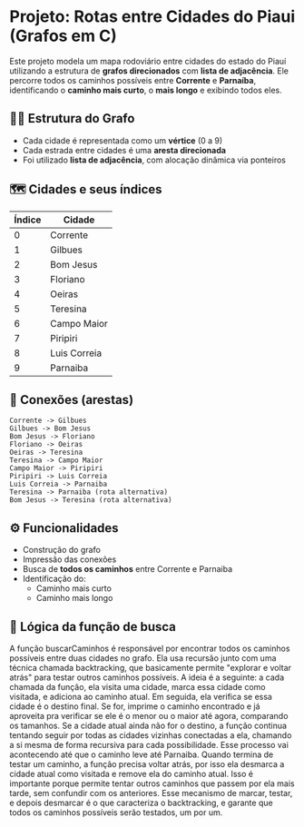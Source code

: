 
# Projeto: Rotas entre Cidades do Piaui (Grafos em C)

Este projeto modela um mapa rodoviário entre cidades do estado do Piauí utilizando a estrutura de **grafos direcionados** com **lista de adjacência**. Ele percorre todos os caminhos possíveis entre **Corrente** e **Parnaíba**, identificando o **caminho mais curto**, o **mais longo** e exibindo todos eles.

## 👨‍💻 Estrutura do Grafo

- Cada cidade é representada como um **vértice** (0 a 9)
- Cada estrada entre cidades é uma **aresta direcionada**
- Foi utilizado **lista de adjacência**, com alocação dinâmica via ponteiros

## 🗺️ Cidades e seus índices

| Índice | Cidade        |
|--------|----------------|
| 0      | Corrente       |
| 1      | Gilbues        |
| 2      | Bom Jesus      |
| 3      | Floriano       |
| 4      | Oeiras         |
| 5      | Teresina       |
| 6      | Campo Maior    |
| 7      | Piripiri       |
| 8      | Luis Correia   |
| 9      | Parnaiba       |

## 🔗 Conexões (arestas)

```
Corrente -> Gilbues
Gilbues -> Bom Jesus
Bom Jesus -> Floriano
Floriano -> Oeiras
Oeiras -> Teresina
Teresina -> Campo Maior
Campo Maior -> Piripiri
Piripiri -> Luis Correia
Luis Correia -> Parnaiba
Teresina -> Parnaiba (rota alternativa)
Bom Jesus -> Teresina (rota alternativa)
```

## ⚙️ Funcionalidades

- Construção do grafo
- Impressão das conexões
- Busca de **todos os caminhos** entre Corrente e Parnaiba
- Identificação do:
  - Caminho mais curto
  - Caminho mais longo

## 🧠 Lógica da função de busca

A função buscarCaminhos é responsável por encontrar todos os caminhos possíveis entre duas cidades no grafo. Ela usa recursão junto com uma técnica chamada backtracking, que basicamente permite "explorar e voltar atrás" para testar outros caminhos possíveis. A ideia é a seguinte: a cada chamada da função, ela visita uma cidade, marca essa cidade como visitada, e adiciona ao caminho atual. Em seguida, ela verifica se essa cidade é o destino final. Se for, imprime o caminho encontrado e já aproveita pra verificar se ele é o menor ou o maior até agora, comparando os tamanhos. Se a cidade atual ainda não for o destino, a função continua tentando seguir por todas as cidades vizinhas conectadas a ela, chamando a si mesma de forma recursiva para cada possibilidade. Esse processo vai acontecendo até que o caminho leve até Parnaiba. Quando termina de testar um caminho, a função precisa voltar atrás, por isso ela desmarca a cidade atual como visitada e remove ela do caminho atual. Isso é importante porque permite tentar outros caminhos que passem por ela mais tarde, sem confundir com os anteriores. Esse mecanismo de marcar, testar, e depois desmarcar é o que caracteriza o backtracking, e garante que todos os caminhos possíveis serão testados, um por um.
